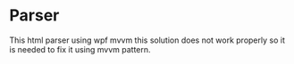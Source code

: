 # Parser
This html parser using wpf mvvm
this solution does not work properly so it is needed to fix it using mvvm pattern.
